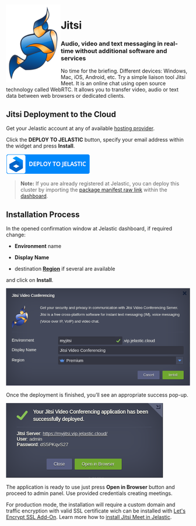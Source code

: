 <img align="left" width="150" src="images/logo.svg">

# Jitsi 

### Audio, video and text messaging in real-time without additional software and services

No time for the briefing. Different devices: Windows, Mac, iOS, Android, etc. Try a simple liaison tool Jitsi Meet. It is an online chat using open source technology called WebRTC. It allows you to transfer video, audio or text data between web browsers or dedicated clients.
 
## Jitsi Deployment to the Cloud

Get your Jelastic account at any of available [hosting provider](https://jelastic.cloud/).

Click the **DEPLOY TO JELASTIC** button, specify your email address within the widget and press **Install**.

[![Deploy to Jelastic](images/deploy2jelastic.png)](https://jelastic.com/install-application/?manifest=https://raw.githubusercontent.com/jelastic-jps/jitsi/master/manifest.yaml)

> **Note:** If you are already registered at Jelastic, you can deploy this cluster by importing the  [package manifest raw link](https://raw.githubusercontent.com/jelastic-jps/jitsi/master/manifest.yaml) within the [dashboard](https://docs.jelastic.com/dashboard-guide).  
  
## Installation Process

In the opened confirmation window at Jelastic dashboard, if required change:  

* __Environment__ name  

* __Display Name__  

* destination __[Region](https://docs.jelastic.com/environment-regions)__ if several are available  

and click on __Install__.

<p align="left"> 
<img src="images/install.png" width="650">
</p>

Once the deployment is finished, you’ll see an appropriate success pop-up.

<p align="left"> 
<img src="images/success.png" width="430">
</p>

 The application is ready to use just press **Open in Browser** button and proceed to admin panel. Use provided credentials creating meetings.

For production mode, the installation will require a custom domain and traffic encryption with valid SSL certificate wich can be installed with [Let's Encrypt SSL Add-On](https://jelastic.com/blog/free-ssl-certificates-with-lets-encrypt/). Learn more how to [install Jitsi Meet in Jelastic](https://jelastic.com/blog/jitsi-video-conferencing/).
